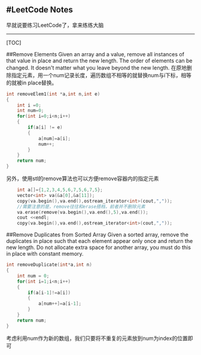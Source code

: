 #LeetCode Notes
------

早就说要练习LeetCode了，拿来练练大脑

------
[TOC]

##Remove Elements
Given an array and a value, remove all instances of that value in place and return the new length.
The order of elements can be changed. It doesn't matter what you leave beyond the new length.
在原地删除指定元素，用一个num记录长度，遍历数组不相等的就替换num与i下标，相等的就被in place替换。
```cpp
int removeElem1(int *a,int n,int e)
{
    int i =0;
    int num=0;
    for(int i=0;i<n;i++)
    {
        if(a[i] != e)
        {
            a[num]=a[i];
            num++;
        }
    }
    return num;
}
```
另外，使用stl的remove算法也可以方便remove容器内的指定元素
```cpp
    int a[]={1,2,3,4,5,6,7,5,6,7,5};
    vector<int> va(&a[0],&a[11]);
    copy(va.begin(),va.end(),ostream_iterator<int>(cout,","));
    //需要注意的是，remove往往和erase搭档，前者并不删除元素
    va.erase(remove(va.begin(),va.end(),5),va.end());
    cout <<endl;
    copy(va.begin(),va.end(),ostream_iterator<int>(cout,","));
```

##Remove Duplicates from Sorted Array
Given a sorted array, remove the duplicates in place such that each element appear only once and return the new length. Do not allocate extra space for another array, you must do this in place with constant memory.
```cpp
int removeDuplicate(int*a,int n)
{
    int num = 0;
    for(int i=1;i<n;i++)
    {
        if(a[i-1]!=a[i])
        {
            a[num++]=a[i-1];
        }
    }
    return num;
}
```
考虑利用num作为新的数组，我们只要将不重复的元素放到num为index的位置即可
